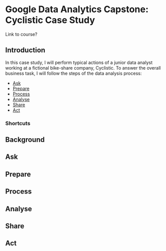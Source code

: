 # Google Data Analytics Capstone: Cyclistic Case Study

Link to course?

## Introduction
In this case study, I will perform typical actions of a junior data analyst working at a fictional bike-share company, Cyclistic. To answer the overall business task, I will follow the steps of the data analysis process:

* [Ask](https://github.com/tobyglover24/GDA_CS1_Cyclistic/blob/main/README.md#ask)
* [Prepare](https://github.com/tobyglover24/GDA_CS1_Cyclistic/blob/main/README.md#prepare)
* [Process](https://github.com/tobyglover24/GDA_CS1_Cyclistic/blob/main/README.md#process)
* [Analyse](https://github.com/tobyglover24/GDA_CS1_Cyclistic/blob/main/README.md#analyse)
* [Share](https://github.com/tobyglover24/GDA_CS1_Cyclistic/blob/main/README.md#share)
* [Act](https://github.com/tobyglover24/GDA_CS1_Cyclistic/blob/main/README.md#act)

### Shortcuts


## Background



## Ask


## Prepare


## Process

## Analyse

## Share

## Act
